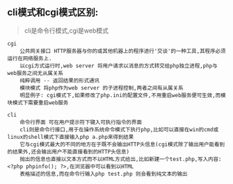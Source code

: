 
## cli模式和cgi模式区别:

>cli是命令行模式,cgi是web模式

    cgi
        公共网关接口 HTTP服务器与你的或其他机器上的程序进行'交谈'的一种工具,其程序必须运行在网络服务上.
        以cgi方式运行时,web server 将用户请求以消息的方式转交给php独立进程,php与web服务之间无从属关系
        纯粹调用 -- 返回结果的形式通讯
        模块模式 将php作为web server 的子进程控制,两者之间有从属关系
        明显例子: cgi模式下,如果修改了php.ini的配置文件,不用重启web服务便可生效,而模块模式下需要重启web服务

    cli 
        命令行界面 可在用户提示符下键入可执行指令的界面
        cli则是命令行接口,用于在操作系统命令模式下执行php,比如可以直接在win的cmd或linux的shell模式下直接输入php a.php来得到结果
        它与cgi模式最大的不同的地方在于既不会输出HTTP头信息(cgi模式除了输出用户能看到的结果外,还会输出用户不能直接看到的HTTP头信息)
        抛出的信息也直接以文本方式而不以HTML方式给出,比如新建一个test.php,写入内容:<?php phpinfo(); ?>,在浏览器中可以看到以HTML
        表格描述的信息,而在命令行输入php test.php 则会看到纯文本的输出
